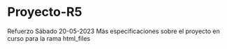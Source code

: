 # Proyecto-R5
Refuerzo Sábado 20-05-2023
Más especificaciones sobre el proyecto en curso para la rama html_files